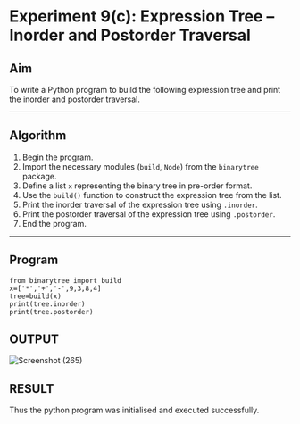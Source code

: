 

# Experiment 9(c): Expression Tree – Inorder and Postorder Traversal

## Aim
To write a Python program to build the following expression tree and print the inorder and postorder traversal.


---

## Algorithm

1. Begin the program.
2. Import the necessary modules (`build`, `Node`) from the `binarytree` package.
3. Define a list `x` representing the binary tree in pre-order format.
4. Use the `build()` function to construct the expression tree from the list.
5. Print the inorder traversal of the expression tree using `.inorder`.
6. Print the postorder traversal of the expression tree using `.postorder`.
7. End the program.

---

## Program

```
from binarytree import build
x=['*','+','-',9,3,8,4]
tree=build(x)
print(tree.inorder)
print(tree.postorder)
```

## OUTPUT
![Screenshot (265)](https://github.com/user-attachments/assets/0263bd1c-4502-4f86-8f2b-9875b150c1a8)

## RESULT
Thus the python program was initialised and executed successfully.
